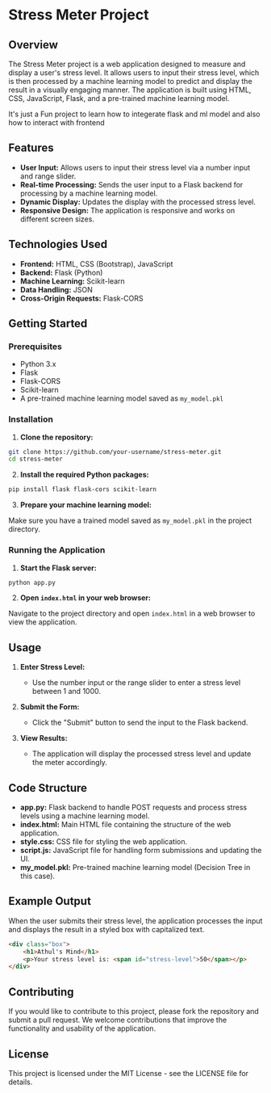 # Stress Meter Project

## Overview

The Stress Meter project is a web application designed to measure and display a user's stress level. It allows users to input their stress level, which is then processed by a machine learning model to predict and display the result in a visually engaging manner. The application is built using HTML, CSS, JavaScript, Flask, and a pre-trained machine learning model.

It's just a Fun project to learn how to integerate flask and ml model and also how to interact with frontend

## Features

- **User Input:** Allows users to input their stress level via a number input and range slider.
- **Real-time Processing:** Sends the user input to a Flask backend for processing by a machine learning model.
- **Dynamic Display:** Updates the display with the processed stress level.
- **Responsive Design:** The application is responsive and works on different screen sizes.

## Technologies Used

- **Frontend:** HTML, CSS (Bootstrap), JavaScript
- **Backend:** Flask (Python)
- **Machine Learning:** Scikit-learn
- **Data Handling:** JSON
- **Cross-Origin Requests:** Flask-CORS

## Getting Started

### Prerequisites

- Python 3.x
- Flask
- Flask-CORS
- Scikit-learn
- A pre-trained machine learning model saved as `my_model.pkl`

### Installation

1. **Clone the repository:**

```sh
git clone https://github.com/your-username/stress-meter.git
cd stress-meter
```

2. **Install the required Python packages:**

```sh
pip install flask flask-cors scikit-learn
```

3. **Prepare your machine learning model:**

Make sure you have a trained model saved as `my_model.pkl` in the project directory.

### Running the Application

1. **Start the Flask server:**

```sh
python app.py
```

2. **Open `index.html` in your web browser:**

Navigate to the project directory and open `index.html` in a web browser to view the application.

## Usage

1. **Enter Stress Level:**
   - Use the number input or the range slider to enter a stress level between 1 and 1000.

2. **Submit the Form:**
   - Click the "Submit" button to send the input to the Flask backend.

3. **View Results:**
   - The application will display the processed stress level and update the meter accordingly.

## Code Structure

- **app.py:** Flask backend to handle POST requests and process stress levels using a machine learning model.
- **index.html:** Main HTML file containing the structure of the web application.
- **style.css:** CSS file for styling the web application.
- **script.js:** JavaScript file for handling form submissions and updating the UI.
- **my_model.pkl:** Pre-trained machine learning model (Decision Tree in this case).

## Example Output

When the user submits their stress level, the application processes the input and displays the result in a styled box with capitalized text.

```html
<div class="box">
    <h1>Athul's Mind</h1>
    <p>Your stress level is: <span id="stress-level">50</span></p>
</div>
```

## Contributing

If you would like to contribute to this project, please fork the repository and submit a pull request. We welcome contributions that improve the functionality and usability of the application.

## License

This project is licensed under the MIT License - see the LICENSE file for details.
